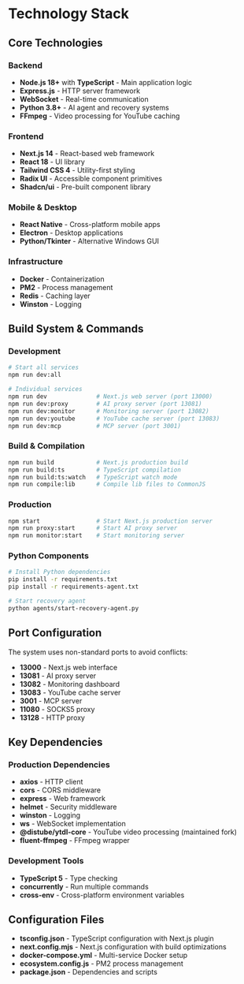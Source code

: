 # Technology Stack

## Core Technologies

### Backend
- **Node.js 18+** with **TypeScript** - Main application logic
- **Express.js** - HTTP server framework
- **WebSocket** - Real-time communication
- **Python 3.8+** - AI agent and recovery systems
- **FFmpeg** - Video processing for YouTube caching

### Frontend
- **Next.js 14** - React-based web framework
- **React 18** - UI library
- **Tailwind CSS 4** - Utility-first styling
- **Radix UI** - Accessible component primitives
- **Shadcn/ui** - Pre-built component library

### Mobile & Desktop
- **React Native** - Cross-platform mobile apps
- **Electron** - Desktop applications
- **Python/Tkinter** - Alternative Windows GUI

### Infrastructure
- **Docker** - Containerization
- **PM2** - Process management
- **Redis** - Caching layer
- **Winston** - Logging

## Build System & Commands

### Development
```bash
# Start all services
npm run dev:all

# Individual services
npm run dev              # Next.js web server (port 13000)
npm run dev:proxy        # AI proxy server (port 13081)
npm run dev:monitor      # Monitoring server (port 13082)
npm run dev:youtube      # YouTube cache server (port 13083)
npm run dev:mcp          # MCP server (port 3001)
```

### Build & Compilation
```bash
npm run build            # Next.js production build
npm run build:ts         # TypeScript compilation
npm run build:ts:watch   # TypeScript watch mode
npm run compile:lib      # Compile lib files to CommonJS
```

### Production
```bash
npm start                # Start Next.js production server
npm run proxy:start      # Start AI proxy server
npm run monitor:start    # Start monitoring server
```

### Python Components
```bash
# Install Python dependencies
pip install -r requirements.txt
pip install -r requirements-agent.txt

# Start recovery agent
python agents/start-recovery-agent.py
```

## Port Configuration

The system uses non-standard ports to avoid conflicts:
- **13000** - Next.js web interface
- **13081** - AI proxy server
- **13082** - Monitoring dashboard
- **13083** - YouTube cache server
- **3001** - MCP server
- **11080** - SOCKS5 proxy
- **13128** - HTTP proxy

## Key Dependencies

### Production Dependencies
- **axios** - HTTP client
- **cors** - CORS middleware
- **express** - Web framework
- **helmet** - Security middleware
- **winston** - Logging
- **ws** - WebSocket implementation
- **@distube/ytdl-core** - YouTube video processing (maintained fork)
- **fluent-ffmpeg** - FFmpeg wrapper

### Development Tools
- **TypeScript 5** - Type checking
- **concurrently** - Run multiple commands
- **cross-env** - Cross-platform environment variables

## Configuration Files

- **tsconfig.json** - TypeScript configuration with Next.js plugin
- **next.config.mjs** - Next.js configuration with build optimizations
- **docker-compose.yml** - Multi-service Docker setup
- **ecosystem.config.js** - PM2 process management
- **package.json** - Dependencies and scripts